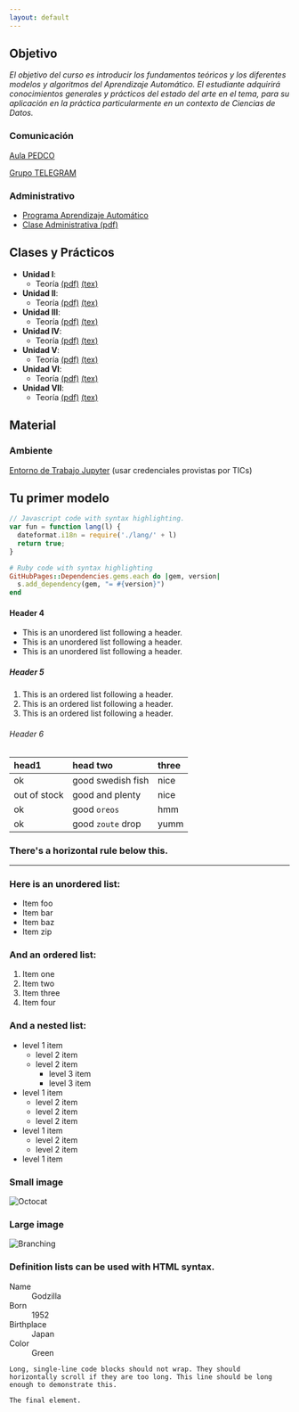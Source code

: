 ```yaml
---
layout: default
---
```


## Objetivo

_El objetivo del curso es introducir los fundamentos teóricos y los diferentes modelos y algoritmos del Aprendizaje Automático._ 
_El estudiante adquirirá conocimientos generales y prácticos del estado del arte en el tema, para su aplicación en la práctica particularmente en un contexto de Ciencias de Datos._


### Comunicación

[Aula PEDCO](https://pedco.uncoma.edu.ar/course/view.php?id=9477)

[Grupo TELEGRAM](https://t.me/+O4K7jtf60Qw5ODIx)

### Administrativo

* [Programa Aprendizaje Automático](https://pedco.uncoma.edu.ar/course/view.php?id=9477)
* [Clase Administrativa (pdf)](https://pedco.uncoma.edu.ar/course/view.php?id=9477)


## Clases y Prácticos

* **Unidad I**: 
  * Teoría [(pdf)](/docs/Administrativa/EIDA_Admin.pdf) [(tex)](/docs/Administrativa/EIDA_Admin.zip)
* **Unidad II**: 
  * Teoría [(pdf)](https://pedco.uncoma.edu.ar/course/view.php?id=9477) [(tex)](https://pedco.uncoma.edu.ar/course/view.php?id=9477)
* **Unidad III**: 
  * Teoría [(pdf)](https://pedco.uncoma.edu.ar/course/view.php?id=9477) [(tex)](https://pedco.uncoma.edu.ar/course/view.php?id=9477)
* **Unidad IV**: 
  * Teoría [(pdf)](https://pedco.uncoma.edu.ar/course/view.php?id=9477) [(tex)](https://pedco.uncoma.edu.ar/course/view.php?id=9477)
* **Unidad V**: 
  * Teoría [(pdf)](https://pedco.uncoma.edu.ar/course/view.php?id=9477) [(tex)](https://pedco.uncoma.edu.ar/course/view.php?id=9477)
* **Unidad VI**: 
  * Teoría [(pdf)](https://pedco.uncoma.edu.ar/course/view.php?id=9477) [(tex)](https://pedco.uncoma.edu.ar/course/view.php?id=9477)
* **Unidad VII**: 
  * Teoría [(pdf)](https://pedco.uncoma.edu.ar/course/view.php?id=9477) [(tex)](https://pedco.uncoma.edu.ar/course/view.php?id=9477)


## Material

### Ambiente
[Entorno de Trabajo Jupyter](https://jupyter.fi.uncoma.edu.ar/hub/login?next=%2Fhub%2F) (usar credenciales provistas por TICs)

## Tu primer modelo

```js
// Javascript code with syntax highlighting.
var fun = function lang(l) {
  dateformat.i18n = require('./lang/' + l)
  return true;
}
```

```ruby
# Ruby code with syntax highlighting
GitHubPages::Dependencies.gems.each do |gem, version|
  s.add_dependency(gem, "= #{version}")
end
```

#### Header 4

*   This is an unordered list following a header.
*   This is an unordered list following a header.
*   This is an unordered list following a header.

##### Header 5

1.  This is an ordered list following a header.
2.  This is an ordered list following a header.
3.  This is an ordered list following a header.

###### Header 6

| head1        | head two          | three |
|:-------------|:------------------|:------|
| ok           | good swedish fish | nice  |
| out of stock | good and plenty   | nice  |
| ok           | good `oreos`      | hmm   |
| ok           | good `zoute` drop | yumm  |

### There's a horizontal rule below this.

* * *

### Here is an unordered list:

*   Item foo
*   Item bar
*   Item baz
*   Item zip

### And an ordered list:

1.  Item one
1.  Item two
1.  Item three
1.  Item four

### And a nested list:

- level 1 item
  - level 2 item
  - level 2 item
    - level 3 item
    - level 3 item
- level 1 item
  - level 2 item
  - level 2 item
  - level 2 item
- level 1 item
  - level 2 item
  - level 2 item
- level 1 item

### Small image

![Octocat](https://github.githubassets.com/images/icons/emoji/octocat.png)

### Large image

![Branching](https://guides.github.com/activities/hello-world/branching.png)


### Definition lists can be used with HTML syntax.

<dl>
<dt>Name</dt>
<dd>Godzilla</dd>
<dt>Born</dt>
<dd>1952</dd>
<dt>Birthplace</dt>
<dd>Japan</dd>
<dt>Color</dt>
<dd>Green</dd>
</dl>

```
Long, single-line code blocks should not wrap. They should horizontally scroll if they are too long. This line should be long enough to demonstrate this.
```

```
The final element.
```
